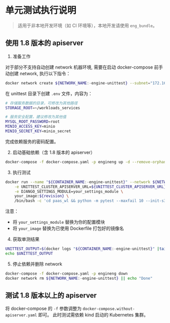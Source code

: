 # 单元测试执行说明

> 适用于非本地开发环境（如 CI 环境等），本地开发请使用 `eng_bundle`。

## 使用 1.8 版本的 apiserver

1. 准备工作

对于部分不支持自动创建 network 机器环境, 需要在启动 docker-compose 前手动创建 network, 执行以下指令：

```bash
docker network create ${NETWORK_NAME:-engine-unittest} --subnet="172.167.1.0/16" || echo "Done"
```

在 unittest 目录下创建 `.env` 文件，内容为：

```bash
# 存储服务数据的目录，可修改为其他路径
STORAGE_ROOT=~/workloads_services

# 服务安全配置，建议修改为其他值
MYSQL_ROOT_PASSWORD=root
MINIO_ACCESS_KEY=minio
MINIO_SECRET_KEY=minio_secret
```

完成依赖服务的密码配置。

2. 启动基础依赖（含 1.8 版本的 apiserver）

```bash
docker-compose -f docker-compose.yaml -p engineng up -d --remove-orphan --force-recreate
```

3. 执行测试

```bash
docker run --name "${CONTAINER_NAME:-engine-unittest}" --network ${NETWORK_NAME:-engine-unittest} \
    -e UNITTEST_CLUSTER_APISERVER_URL=${UNITTEST_CLUSTER_APISERVER_URL} \
    -e DJANGO_SETTINGS_MODULE=your_settings_module \
    your_image:${revision} \
    /bin/bash -c 'cd paas_wl && python -m pytest --maxfail 10 --init-s3-bucket tests/'
```

注意：

- 将 `your_settings_module` 替换为你的配置模块
- 将 `your_image` 替换为已使用 Dockerfile 打包好的镜像名

4. 获取单测结果

```bash
UNITTEST_OUTPUT=$(docker logs "${CONTAINER_NAME:-engine-unittest}" |tail -n 1)
echo $UNITTEST_OUTPUT
```

5. 停止依赖并删除 network

```bash
docker-compose -f docker-compose.yaml -p engineng down
docker network rm ${NETWORK_NAME:-engine-unittest} || echo "Done"
```

## 测试 1.8 版本以上的 apiserver

将 docker-compose 的 `-f` 参数调整为 `docker-compose.without-apiserver.yaml` 即可。
此时测试需依赖 kind 启动的 Kubernetes 集群。 
